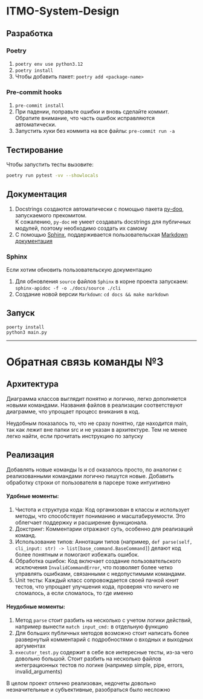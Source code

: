 # ITMO-System-Design
## Разработка
### Poetry
1) ```poetry env use python3.12```
2) ```poetry install ```
3) Чтобы добавить пакет: ```poetry add <package-name>```

### Pre-commit hooks 
1) ```pre-commit install```
2) При падении, 
поправьте ошибки и вновь сделайте коммит.\
Обратите внимание, что часть ошибок исправляются автоматически.
3) Запустить хуки без коммита на все файлы: ```pre-commit run -a```


## Тестирование
Чтобы запустить тесты вызовите:

```sh
poetry run pytest -vv --showlocals
```

## Документация
1) Docstrings создаются автоматически с помощью пакета [py-doq](https://github.com/heavenshell/py-doq), 
запускаемого прекомитом.\
К сожалению, ```py-doc``` не умеет создавать docstrings для публичных модулей, поэтому необходимо создать их самому
2) С помощью [Sphinx](https://sphinx-ru-ng.readthedocs.io/_/downloads/ru/latest/pdf/), поддерживается пользовательская [Markdown документация](./docs/build/markdown/index.md)

### Sphinx 
Если хотим обновить пользовательскую документацию
1) Для обновления ```source``` файлов ```Sphinx``` в корне проекта запускаем: ```sphinx-apidoc -f -o ./docs/source ./cli```
2) Создание новой версии ```Markdown```: ```cd docs && make markdown```

## Запуск 
```
poerty install
python3 main.py
```

___

# Обратная связь команды №3

## Архитектура
Диаграмма классов выглядит понятно и логично, легко дополняется новыми командами. Названия файлов в реализации соответствуют диаграмме, что упрощает процесс вникания в код. 

Неудобным показалось то, что не сразу понятно, где находится main, так как лежит вне папки src и не указан в архитектуре. Тем не менее легко найти, если прочитать инструкцию по запуску

## Реализация
Добавлять новые команды ls и cd оказалось просто, по аналогии с реализованными командами логично пишутся новые. Добавить обработку строки от пользователя в парсере тоже интуитивно

#### Удобные моменты:

1. Чистота и структура кода: Код организован в классы и использует методы, что способствует пониманию и масштабируемости. Это облегчает поддержку и расширение функционала.
2. Докстринг: Комментарии отражают суть, особенно для реализаций команд.
3. Использование типов: Аннотации типов (например, ```def parse(self, cli_input: str) -> list[base_command.BaseCommand]```) делают код более понятным и помогают избежать ошибок.
4. Обработка ошибок: Код включает создание пользовательского исключения ```InvalidCommandError```, что позволяет более четко управлять ошибками, связанными с недопустимыми командами.
5. Unit тесты: Каждый класс сопровождается своей пачкой юнит тестов, что упрощает улучшения кода, проверяя что ничего не сломалось, а если сломалось, то где именно

#### Неудобные моменты:

1. Метод ```parse``` стоит разбить на несколько с учетом логики действий, например вынести ```match input_cmd:``` в отдельную функцию
2. Для больших публичных методов возможно стоит написать более развернутый комментарий с подробностями о входных и выходных аргументах
3. ```executor_test.py``` содержит в себе все интересные тесты, из-за чего довольно большой. Стоит разбить на несколько файлов интеграционных тестов по логике (например simple, pipe, errors, invalid_arguments)

В целом проект отлично реализован, недочеты довольно незначительные и субъективные, разобраться было несложно
